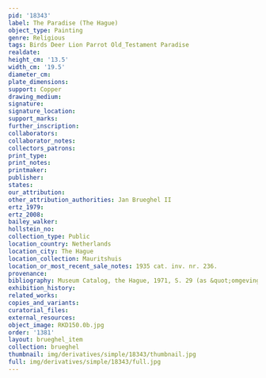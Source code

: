 ```yaml
---
pid: '18343'
label: The Paradise (The Hague)
object_type: Painting
genre: Religious
tags: Birds Deer Lion Parrot Old_Testament Paradise
realdate: 
height_cm: '13.5'
width_cm: '19.5'
diameter_cm: 
plate_dimensions: 
support: Copper
drawing_medium: 
signature: 
signature_location: 
support_marks: 
further_inscription: 
collaborators: 
collaborator_notes: 
collectors_patrons: 
print_type: 
print_notes: 
printmaker: 
publisher: 
states: 
our_attribution: 
other_attribution_authorities: Jan Brueghel II
ertz_1979: 
ertz_2008: 
bailey_walker: 
hollstein_no: 
collection_type: Public
location_country: Netherlands
location_city: The Hague
location_collection: Mauritshuis
location_or_most_recent_sale_notes: 1935 cat. inv. nr. 236.
provenance: 
bibliography: Museum Catalog, the Hague, 1971, S. 29 (as &quot;omgeving van Brueghel&quot;).
exhibition_history: 
related_works: 
copies_and_variants: 
curatorial_files: 
external_resources: 
object_image: RKD150.0b.jpg
order: '1381'
layout: brueghel_item
collection: brueghel
thumbnail: img/derivatives/simple/18343/thumbnail.jpg
full: img/derivatives/simple/18343/full.jpg
---
```

